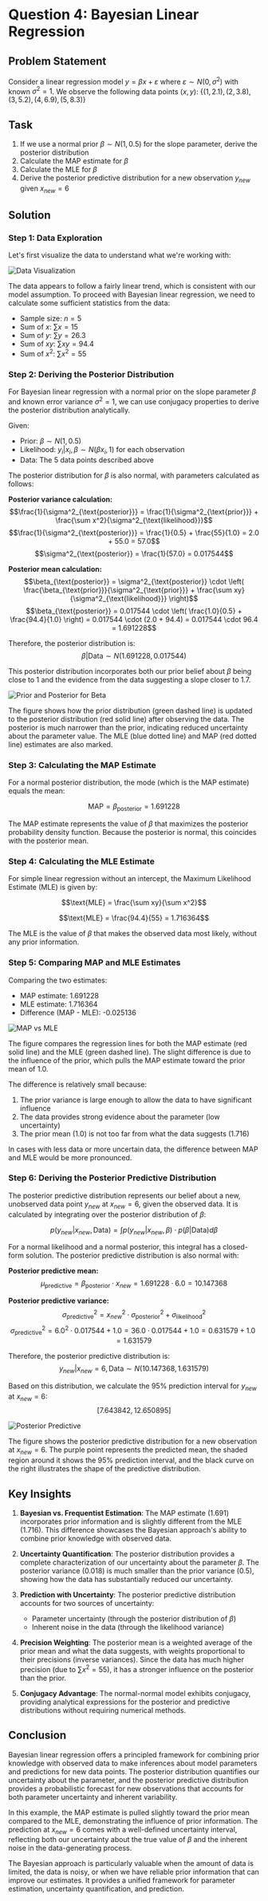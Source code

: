 # Question 4: Bayesian Linear Regression

## Problem Statement
Consider a linear regression model $y = \beta x + \varepsilon$ where $\varepsilon \sim N(0, \sigma^2)$ with known $\sigma^2 = 1$. We observe the following data points $(x, y)$:
$\{(1, 2.1), (2, 3.8), (3, 5.2), (4, 6.9), (5, 8.3)\}$

## Task
1. If we use a normal prior $\beta \sim N(1, 0.5)$ for the slope parameter, derive the posterior distribution
2. Calculate the MAP estimate for $\beta$
3. Calculate the MLE for $\beta$
4. Derive the posterior predictive distribution for a new observation $y_{new}$ given $x_{new} = 6$

## Solution

### Step 1: Data Exploration

Let's first visualize the data to understand what we're working with:

![Data Visualization](../Images/L2_7_Quiz_4/data_visualization.png)

The data appears to follow a fairly linear trend, which is consistent with our model assumption. To proceed with Bayesian linear regression, we need to calculate some sufficient statistics from the data:

- Sample size: $n = 5$
- Sum of $x$: $\sum x = 15$
- Sum of $y$: $\sum y = 26.3$
- Sum of $xy$: $\sum xy = 94.4$
- Sum of $x^2$: $\sum x^2 = 55$

### Step 2: Deriving the Posterior Distribution

For Bayesian linear regression with a normal prior on the slope parameter $\beta$ and known error variance $\sigma^2 = 1$, we can use conjugacy properties to derive the posterior distribution analytically.

Given:
- Prior: $\beta \sim N(1, 0.5)$
- Likelihood: $y_i | x_i, \beta \sim N(\beta x_i, 1)$ for each observation
- Data: The 5 data points described above

The posterior distribution for $\beta$ is also normal, with parameters calculated as follows:

**Posterior variance calculation:**
$$\frac{1}{\sigma^2_{\text{posterior}}} = \frac{1}{\sigma^2_{\text{prior}}} + \frac{\sum x^2}{\sigma^2_{\text{likelihood}}}$$
$$\frac{1}{\sigma^2_{\text{posterior}}} = \frac{1}{0.5} + \frac{55}{1.0} = 2.0 + 55.0 = 57.0$$
$$\sigma^2_{\text{posterior}} = \frac{1}{57.0} = 0.017544$$

**Posterior mean calculation:**
$$\beta_{\text{posterior}} = \sigma^2_{\text{posterior}} \cdot \left( \frac{\beta_{\text{prior}}}{\sigma^2_{\text{prior}}} + \frac{\sum xy}{\sigma^2_{\text{likelihood}}} \right)$$
$$\beta_{\text{posterior}} = 0.017544 \cdot \left( \frac{1.0}{0.5} + \frac{94.4}{1.0} \right) = 0.017544 \cdot (2.0 + 94.4) = 0.017544 \cdot 96.4 = 1.691228$$

Therefore, the posterior distribution is:
$$\beta | \text{Data} \sim N(1.691228, 0.017544)$$

This posterior distribution incorporates both our prior belief about $\beta$ being close to 1 and the evidence from the data suggesting a slope closer to 1.7.

![Prior and Posterior for Beta](../Images/L2_7_Quiz_4/prior_posterior_beta.png)

The figure shows how the prior distribution (green dashed line) is updated to the posterior distribution (red solid line) after observing the data. The posterior is much narrower than the prior, indicating reduced uncertainty about the parameter value. The MLE (blue dotted line) and MAP (red dotted line) estimates are also marked.

### Step 3: Calculating the MAP Estimate

For a normal posterior distribution, the mode (which is the MAP estimate) equals the mean:

$$\text{MAP} = \beta_{\text{posterior}} = 1.691228$$

The MAP estimate represents the value of $\beta$ that maximizes the posterior probability density function. Because the posterior is normal, this coincides with the posterior mean.

### Step 4: Calculating the MLE Estimate

For simple linear regression without an intercept, the Maximum Likelihood Estimate (MLE) is given by:

$$\text{MLE} = \frac{\sum xy}{\sum x^2}$$

$$\text{MLE} = \frac{94.4}{55} = 1.716364$$

The MLE is the value of $\beta$ that makes the observed data most likely, without any prior information.

### Step 5: Comparing MAP and MLE Estimates

Comparing the two estimates:
- MAP estimate: 1.691228
- MLE estimate: 1.716364
- Difference (MAP - MLE): -0.025136

![MAP vs MLE](../Images/L2_7_Quiz_4/map_vs_mle.png)

The figure compares the regression lines for both the MAP estimate (red solid line) and the MLE (green dashed line). The slight difference is due to the influence of the prior, which pulls the MAP estimate toward the prior mean of 1.0. 

The difference is relatively small because:
1. The prior variance is large enough to allow the data to have significant influence
2. The data provides strong evidence about the parameter (low uncertainty)
3. The prior mean (1.0) is not too far from what the data suggests (1.716)

In cases with less data or more uncertain data, the difference between MAP and MLE would be more pronounced.

### Step 6: Deriving the Posterior Predictive Distribution

The posterior predictive distribution represents our belief about a new, unobserved data point $y_{new}$ at $x_{new} = 6$, given the observed data. It is calculated by integrating over the posterior distribution of $\beta$:

$$p(y_{new} | x_{new}, \text{Data}) = \int p(y_{new} | x_{new}, \beta) \cdot p(\beta | \text{Data}) d\beta$$

For a normal likelihood and a normal posterior, this integral has a closed-form solution. The posterior predictive distribution is also normal with:

**Posterior predictive mean:**
$$\mu_{\text{predictive}} = \beta_{\text{posterior}} \cdot x_{new} = 1.691228 \cdot 6.0 = 10.147368$$

**Posterior predictive variance:**
$$\sigma^2_{\text{predictive}} = x_{new}^2 \cdot \sigma^2_{\text{posterior}} + \sigma^2_{\text{likelihood}}$$
$$\sigma^2_{\text{predictive}} = 6.0^2 \cdot 0.017544 + 1.0 = 36.0 \cdot 0.017544 + 1.0 = 0.631579 + 1.0 = 1.631579$$

Therefore, the posterior predictive distribution is:
$$y_{new} | x_{new} = 6, \text{Data} \sim N(10.147368, 1.631579)$$

Based on this distribution, we calculate the 95% prediction interval for $y_{new}$ at $x_{new} = 6$:
$$[7.643842, 12.650895]$$

![Posterior Predictive](../Images/L2_7_Quiz_4/posterior_predictive.png)

The figure shows the posterior predictive distribution for a new observation at $x_{new} = 6$. The purple point represents the predicted mean, the shaded region around it shows the 95% prediction interval, and the black curve on the right illustrates the shape of the predictive distribution.

## Key Insights

1. **Bayesian vs. Frequentist Estimation**: The MAP estimate (1.691) incorporates prior information and is slightly different from the MLE (1.716). This difference showcases the Bayesian approach's ability to combine prior knowledge with observed data.

2. **Uncertainty Quantification**: The posterior distribution provides a complete characterization of our uncertainty about the parameter $\beta$. The posterior variance (0.018) is much smaller than the prior variance (0.5), showing how the data has substantially reduced our uncertainty.

3. **Prediction with Uncertainty**: The posterior predictive distribution accounts for two sources of uncertainty:
   - Parameter uncertainty (through the posterior distribution of $\beta$)
   - Inherent noise in the data (through the likelihood variance)

4. **Precision Weighting**: The posterior mean is a weighted average of the prior mean and what the data suggests, with weights proportional to their precisions (inverse variances). Since the data has much higher precision (due to $\sum x^2 = 55$), it has a stronger influence on the posterior than the prior.

5. **Conjugacy Advantage**: The normal-normal model exhibits conjugacy, providing analytical expressions for the posterior and predictive distributions without requiring numerical methods.

## Conclusion

Bayesian linear regression offers a principled framework for combining prior knowledge with observed data to make inferences about model parameters and predictions for new data points. The posterior distribution quantifies our uncertainty about the parameter, and the posterior predictive distribution provides a probabilistic forecast for new observations that accounts for both parameter uncertainty and inherent variability.

In this example, the MAP estimate is pulled slightly toward the prior mean compared to the MLE, demonstrating the influence of prior information. The prediction at $x_{new} = 6$ comes with a well-defined uncertainty interval, reflecting both our uncertainty about the true value of $\beta$ and the inherent noise in the data-generating process.

The Bayesian approach is particularly valuable when the amount of data is limited, the data is noisy, or when we have reliable prior information that can improve our estimates. It provides a unified framework for parameter estimation, uncertainty quantification, and prediction. 